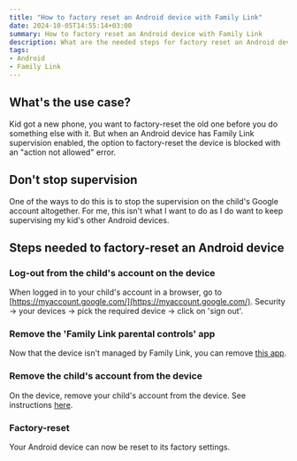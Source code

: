 ```yaml
---
title: "How to factory reset an Android device with Family Link"
date: 2024-10-05T14:55:14+03:00
summary: How to factory reset an Android device with Family Link
description: What are the needed steps for factory reset an Android device which has family link
tags:
- Android
- Family Link
---
```


## What's the use case?

Kid got a new phone, you want to factory-reset the old one before you do something else with it. But when an Android device has Family Link supervision enabled, the option to factory-reset the device is blocked with an "action not allowed" error.

## Don't stop supervision

One of the ways to do this is to stop the supervision on the child's Google account altogether. For me, this isn't what I want to do as I do want to keep supervising my kid's other Android devices.

## Steps needed to factory-reset an Android device

### Log-out from the child's account on the device

When logged in to your child's account in a browser, go to [https://myaccount.google.com/](https://myaccount.google.com/). Security -> your devices -> pick the required device -> click on 'sign out'.

### Remove the 'Family Link parental controls' app

Now that the device isn't managed by Family Link, you can remove [this app](https://play.google.com/store/apps/details?id=com.google.android.apps.kids.familylinkhelper&hl=en).

### Remove the child's account from the device

On the device, remove your child's account from the device. See instructions [here](https://support.google.com/android/answer/7664951).

### Factory-reset

Your Android device can now be reset to its factory settings.
